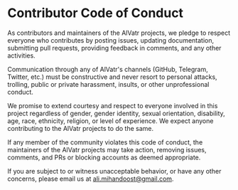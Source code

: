 # Contributor Code of Conduct

As contributors and maintainers of the AlVatr projects, we pledge to respect everyone who contributes by posting issues, updating documentation, submitting pull requests, providing feedback in comments, and any other activities.

Communication through any of AlVatr's channels (GitHub, Telegram, Twitter, etc.) must be constructive and never resort to personal attacks, trolling, public or private harassment, insults, or other unprofessional conduct.

We promise to extend courtesy and respect to everyone involved in this project regardless of gender, gender identity, sexual orientation, disability, age, race, ethnicity, religion, or level of experience. We expect anyone contributing to the AlVatr projects to do the same.

If any member of the community violates this code of conduct, the maintainers of the AlVatr projects may take action, removing issues, comments, and PRs or blocking accounts as deemed appropriate.

If you are subject to or witness unacceptable behavior, or have any other concerns, please email us at [ali.mihandoost@gmail.com](mailto:ali.mihandoost@gmail.com).

